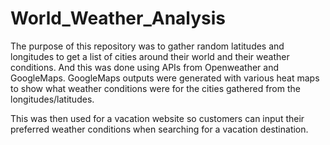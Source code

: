 # World_Weather_Analysis
The purpose of this repository was to gather random latitudes and longitudes to get a list of cities around their world and their weather conditions. And this was done using APIs from Openweather and GoogleMaps. GoogleMaps outputs were generated with various heat maps to show what weather conditions were for the cities gathered from the longitudes/latitudes. 

This was then used for a vacation website so customers can input their preferred weather conditions when searching for a vacation destination. 
